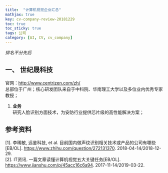 ```yaml
---
title:  "计算机视觉企业汇总"
mathjax: true
key: cv-company-review-20181229
toc: true
toc_sticky: true
tags: 公司
category: [AI, CV, cv_company]
---
```


*排名不分先后*  

## 一、 世纪晟科技
官网：<http://www.centrizen.com/zh/>   
总部位于广州；核心研发团队来自于中科院、华南理工大学以及多位业内优秀专家教授；   

1. **业务**  
研究人脸识别方面技术，为安防行业提供芯片级的高性能解决方案；   


## 参考资料
[1]. 李稀敏, 远鉴科技, et al. 目前国内做声纹识别相关技术或产品的公司有哪些[EB/OL]. <https://www.zhihu.com/question/272131370>.  2018-04-14/2018-12-29.  
[2]. IT资讯. 一篇文章读懂计算机视觉五大关键任务[EB/OL]. <https://www.jianshu.com/p/45acc16c6a94>.  2017-11-14/2019-03-22.  
